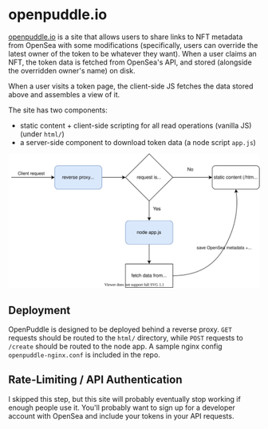# openpuddle.io

[openpuddle.io](https://opnepuddle.io) is a site that allows users to share links to NFT metadata from OpenSea with some modifications (specifically, users can override the latest owner of the token to be whatever they want). When a user claims an NFT, the token data is fetched from OpenSea's API, and stored (alongside the overridden owner's name) on disk.

When a user visits a token page, the client-side JS fetches the data stored above and assembles a view of it.

The site has two components:

- static content + client-side scripting for all read operations (vanilla JS) (under `html/`)
- a server-side component to download token data (a node script `app.js`)

![](openpuddle.drawio.svg)

## Deployment

OpenPuddle is designed to be deployed behind a reverse proxy. `GET` requests should be routed to the `html/` directory, while `POST` requests to `/create` should be routed to the node app. A sample nginx config `openpuddle-nginx.conf` is included in the repo.

## Rate-Limiting / API Authentication

I skipped this step, but this site will probably eventually stop working if enough people use it. You'll probably want to sign up for a developer account with OpenSea and include your tokens in your API requests.